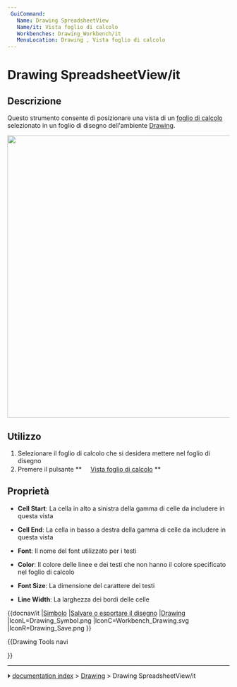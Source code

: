 ```yaml
---
 GuiCommand:
   Name: Drawing SpreadsheetView
   Name/it: Vista foglio di calcolo
   Workbenches: Drawing_Workbench/it
   MenuLocation: Drawing , Vista foglio di calcolo
---
```


# Drawing SpreadsheetView/it



## Descrizione

Questo strumento consente di posizionare una vista di un [foglio di calcolo](Spreadsheet_Workbench/it.md) selezionato in un foglio di disegno dell\'ambiente [Drawing](Drawing_Workbench/it.md).

<img alt="" src=images/Drawing_spreadsheetview.jpg  style="width:640px;">



## Utilizzo

1.  Selezionare il foglio di calcolo che si desidera mettere nel foglio di disegno
2.  Premere il pulsante **<img src="images/Drawing_SpreadsheetView.png" width=16px> [Vista foglio di calcolo](Drawing_SpreadsheetView/it.md)
**



## Proprietà

-    **Cell Start**: La cella in alto a sinistra della gamma di celle da includere in questa vista

-    **Cell End**: La cella in basso a destra della gamma di celle da includere in questa vista

-    **Font**: Il nome del font utilizzato per i testi

-    **Color**: Il colore delle linee e dei testi che non hanno il colore specificato nel foglio di calcolo

-    **Font Size**: La dimensione del carattere dei testi

-    **Line Width**: La larghezza dei bordi delle celle


{{docnav/it
|[Simbolo](Drawing_Symbol/it.md)
|[Salvare o esportare il disegno](Drawing_Save/it.md)
|[Drawing](Drawing_Workbench/it.md)
|IconL=Drawing_Symbol.png
|IconC=Workbench_Drawing.svg
|IconR=Drawing_Save.png
}}


{{Drawing Tools navi

}}



---
⏵ [documentation index](../README.md) > [Drawing](Category_Drawing.md) > Drawing SpreadsheetView/it
